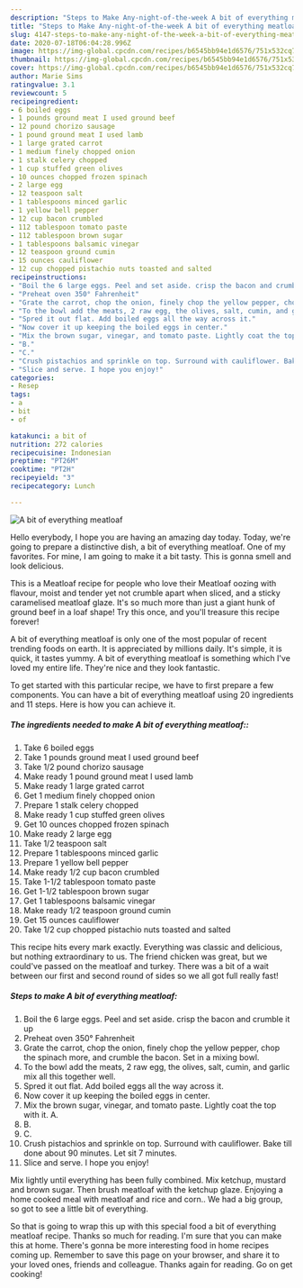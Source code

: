 ```yaml
---
description: "Steps to Make Any-night-of-the-week A bit of everything meatloaf"
title: "Steps to Make Any-night-of-the-week A bit of everything meatloaf"
slug: 4147-steps-to-make-any-night-of-the-week-a-bit-of-everything-meatloaf
date: 2020-07-18T06:04:28.996Z
image: https://img-global.cpcdn.com/recipes/b6545bb94e1d6576/751x532cq70/a-bit-of-everything-meatloaf-recipe-main-photo.jpg
thumbnail: https://img-global.cpcdn.com/recipes/b6545bb94e1d6576/751x532cq70/a-bit-of-everything-meatloaf-recipe-main-photo.jpg
cover: https://img-global.cpcdn.com/recipes/b6545bb94e1d6576/751x532cq70/a-bit-of-everything-meatloaf-recipe-main-photo.jpg
author: Marie Sims
ratingvalue: 3.1
reviewcount: 5
recipeingredient:
- 6 boiled eggs
- 1 pounds ground meat I used ground beef
- 12 pound chorizo sausage
- 1 pound ground meat I used lamb
- 1 large grated carrot
- 1 medium finely chopped onion
- 1 stalk celery chopped
- 1 cup stuffed green olives
- 10 ounces chopped frozen spinach
- 2 large egg
- 12 teaspoon salt
- 1 tablespoons minced garlic
- 1 yellow bell pepper
- 12 cup bacon crumbled
- 112 tablespoon tomato paste
- 112 tablespoon brown sugar
- 1 tablespoons balsamic vinegar
- 12 teaspoon ground cumin
- 15 ounces cauliflower
- 12 cup chopped pistachio nuts toasted and salted
recipeinstructions:
- "Boil the 6 large eggs. Peel and set aside. crisp the bacon and crumble it up"
- "Preheat oven 350° Fahrenheit"
- "Grate the carrot, chop the onion, finely chop the yellow pepper, chop the spinach more, and crumble the bacon. Set in a mixing bowl."
- "To the bowl add the meats, 2 raw egg, the olives, salt, cumin, and garlic mix all this together well."
- "Spred it out flat. Add boiled eggs all the way across it."
- "Now cover it up keeping the boiled eggs in center."
- "Mix the brown sugar, vinegar, and tomato paste. Lightly coat the top with it. A."
- "B."
- "C."
- "Crush pistachios and sprinkle on top. Surround with cauliflower. Bake till done about 90 minutes. Let sit 7 minutes."
- "Slice and serve. I hope you enjoy!"
categories:
- Resep
tags:
- a
- bit
- of

katakunci: a bit of
nutrition: 272 calories
recipecuisine: Indonesian
preptime: "PT26M"
cooktime: "PT2H"
recipeyield: "3"
recipecategory: Lunch

---
```



![A bit of everything meatloaf](https://img-global.cpcdn.com/recipes/b6545bb94e1d6576/751x532cq70/a-bit-of-everything-meatloaf-recipe-main-photo.jpg)

Hello everybody, I hope you are having an amazing day today. Today, we're going to prepare a distinctive dish, a bit of everything meatloaf. One of my favorites. For mine, I am going to make it a bit tasty. This is gonna smell and look delicious.

This is a Meatloaf recipe for people who love their Meatloaf oozing with flavour, moist and tender yet not crumble apart when sliced, and a sticky caramelised meatloaf glaze. It&#39;s so much more than just a giant hunk of ground beef in a loaf shape! Try this once, and you&#39;ll treasure this recipe forever!

A bit of everything meatloaf is only one of the most popular of recent trending foods on earth. It is appreciated by millions daily. It's simple, it is quick, it tastes yummy. A bit of everything meatloaf is something which I've loved my entire life. They're nice and they look fantastic.


To get started with this particular recipe, we have to first prepare a few components. You can have a bit of everything meatloaf using 20 ingredients and 11 steps. Here is how you can achieve it.

##### The ingredients needed to make A bit of everything meatloaf::

1. Take 6 boiled eggs
1. Take 1 pounds ground meat I used ground beef
1. Take 1/2 pound chorizo sausage
1. Make ready 1 pound ground meat I used lamb
1. Make ready 1 large grated carrot
1. Get 1 medium finely chopped onion
1. Prepare 1 stalk celery chopped
1. Make ready 1 cup stuffed green olives
1. Get 10 ounces chopped frozen spinach
1. Make ready 2 large egg
1. Take 1/2 teaspoon salt
1. Prepare 1 tablespoons minced garlic
1. Prepare 1 yellow bell pepper
1. Make ready 1/2 cup bacon crumbled
1. Take 1-1/2 tablespoon tomato paste
1. Get 1-1/2 tablespoon brown sugar
1. Get 1 tablespoons balsamic vinegar
1. Make ready 1/2 teaspoon ground cumin
1. Get 15 ounces cauliflower
1. Take 1/2 cup chopped pistachio nuts toasted and salted


This recipe hits every mark exactly. Everything was classic and delicious, but nothing extraordinary to us. The friend chicken was great, but we could&#39;ve passed on the meatloaf and turkey. There was a bit of a wait between our first and second round of sides so we all got full really fast! 

##### Steps to make A bit of everything meatloaf:

1. Boil the 6 large eggs. Peel and set aside. crisp the bacon and crumble it up
1. Preheat oven 350° Fahrenheit
1. Grate the carrot, chop the onion, finely chop the yellow pepper, chop the spinach more, and crumble the bacon. Set in a mixing bowl.
1. To the bowl add the meats, 2 raw egg, the olives, salt, cumin, and garlic mix all this together well.
1. Spred it out flat. Add boiled eggs all the way across it.
1. Now cover it up keeping the boiled eggs in center.
1. Mix the brown sugar, vinegar, and tomato paste. Lightly coat the top with it. A.
1. B.
1. C.
1. Crush pistachios and sprinkle on top. Surround with cauliflower. Bake till done about 90 minutes. Let sit 7 minutes.
1. Slice and serve. I hope you enjoy!


Mix lightly until everything has been fully combined. Mix ketchup, mustard and brown sugar. Then brush meatloaf with the ketchup glaze. Enjoying a home cooked meal with meatloaf and rice and corn.. We had a big group, so got to see a little bit of everything. 

So that is going to wrap this up with this special food a bit of everything meatloaf recipe. Thanks so much for reading. I'm sure that you can make this at home. There's gonna be more interesting food in home recipes coming up. Remember to save this page on your browser, and share it to your loved ones, friends and colleague. Thanks again for reading. Go on get cooking!
